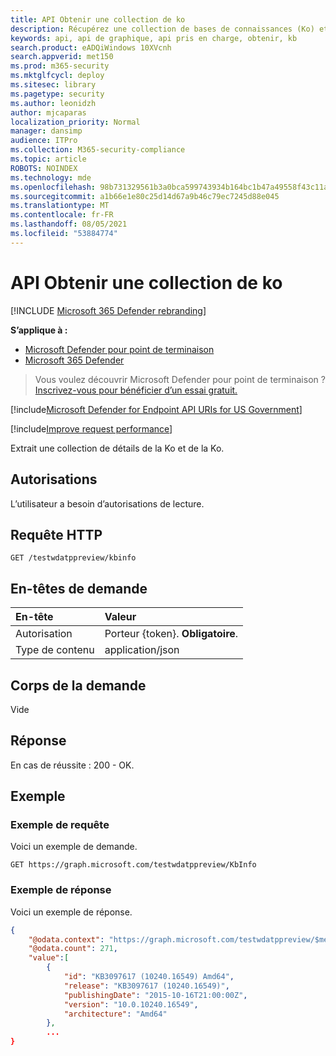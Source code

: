 ```yaml
---
title: API Obtenir une collection de ko
description: Récupérez une collection de bases de connaissances (Ko) et de détails de la Base de connaissances avec Microsoft Defender pour point de terminaison.
keywords: api, api de graphique, api pris en charge, obtenir, kb
search.product: eADQiWindows 10XVcnh
search.appverid: met150
ms.prod: m365-security
ms.mktglfcycl: deploy
ms.sitesec: library
ms.pagetype: security
ms.author: leonidzh
author: mjcaparas
localization_priority: Normal
manager: dansimp
audience: ITPro
ms.collection: M365-security-compliance
ms.topic: article
ROBOTS: NOINDEX
ms.technology: mde
ms.openlocfilehash: 98b731329561b3a0bca599743934b164bc1b47a49558f43c11a4ab02a1869347
ms.sourcegitcommit: a1b66e1e80c25d14d67a9b46c79ec7245d88e045
ms.translationtype: MT
ms.contentlocale: fr-FR
ms.lasthandoff: 08/05/2021
ms.locfileid: "53884774"
---
```

# <a name="get-kb-collection-api"></a>API Obtenir une collection de ko

[!INCLUDE [Microsoft 365 Defender rebranding](../../includes/microsoft-defender.md)]

**S’applique à :**
- [Microsoft Defender pour point de terminaison](https://go.microsoft.com/fwlink/p/?linkid=2154037)
- [Microsoft 365 Defender](https://go.microsoft.com/fwlink/?linkid=2118804)

> Vous voulez découvrir Microsoft Defender pour point de terminaison ? [Inscrivez-vous pour bénéficier d’un essai gratuit.](https://signup.microsoft.com/create-account/signup?products=7f379fee-c4f9-4278-b0a1-e4c8c2fcdf7e&ru=https://aka.ms/MDEp2OpenTrial?ocid=docs-wdatp-exposedapis-abovefoldlink)

[!include[Microsoft Defender for Endpoint API URIs for US Government](../../includes/microsoft-defender-api-usgov.md)]

[!include[Improve request performance](../../includes/improve-request-performance.md)]

Extrait une collection de détails de la Ko et de la Ko.

## <a name="permissions"></a>Autorisations

L’utilisateur a besoin d’autorisations de lecture.

## <a name="http-request"></a>Requête HTTP

```http
GET /testwdatppreview/kbinfo
```

## <a name="request-headers"></a>En-têtes de demande

En-tête|Valeur 
:---|:---
Autorisation|Porteur {token}. **Obligatoire**.
Type de contenu|application/json

## <a name="request-body"></a>Corps de la demande

Vide

## <a name="response"></a>Réponse

En cas de réussite : 200 - OK.

## <a name="example"></a>Exemple

### <a name="request-example"></a>Exemple de requête

Voici un exemple de demande.

```http
GET https://graph.microsoft.com/testwdatppreview/KbInfo
```

### <a name="response-example"></a>Exemple de réponse

Voici un exemple de réponse.

```json
{
    "@odata.context": "https://graph.microsoft.com/testwdatppreview/$metadata#KbInfo",
    "@odata.count": 271,
    "value":[
        {
            "id": "KB3097617 (10240.16549) Amd64",
            "release": "KB3097617 (10240.16549)",
            "publishingDate": "2015-10-16T21:00:00Z",
            "version": "10.0.10240.16549",
            "architecture": "Amd64"
        },
        ...
}
```
